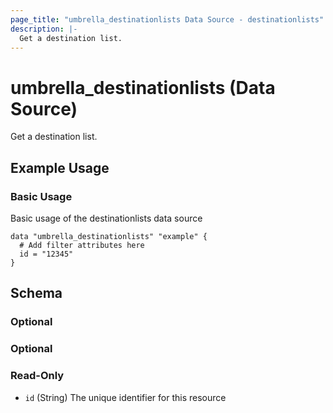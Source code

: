 ```yaml
---
page_title: "umbrella_destinationlists Data Source - destinationlists"
description: |-
  Get a destination list.
---
```


# umbrella_destinationlists (Data Source)

Get a destination list.

## Example Usage


### Basic Usage

Basic usage of the destinationlists data source

```hcl
data "umbrella_destinationlists" "example" {
  # Add filter attributes here
  id = "12345"
}
```



## Schema

### Optional



### Optional



### Read-Only

- `id` (String) The unique identifier for this resource



